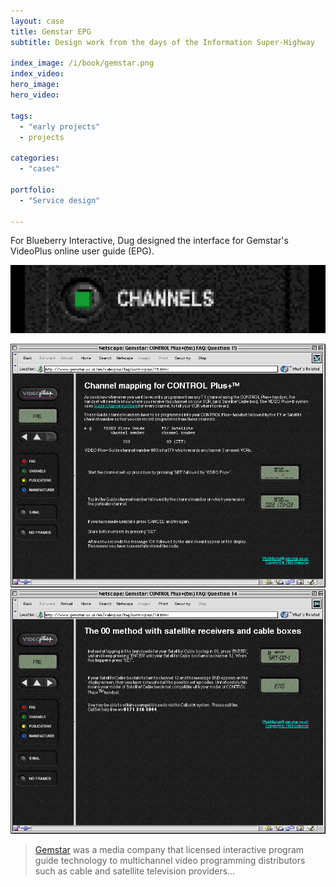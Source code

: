 ```yaml
---
layout: case
title: Gemstar EPG
subtitle: Design work from the days of the Information Super-Highway

index_image: /i/book/gemstar.png
index_video:
hero_image:
hero_video:

tags: 
  - "early projects"
  - projects

categories:
  - "cases"
  
portfolio:
  - "Service design"

---
```

For Blueberry Interactive, Dug designed the interface for Gemstar's VideoPlus online user guide (EPG).

![Gemstar controller](/i/book/gemstar-lb.png)

<div class="gallery" data-columns="1">
  <img src="/i/book/owi/owi-11.jpeg" alt="">
  <img src="/i/book/owi/owi-12.jpeg" alt="">
</div>

> [Gemstar](https://en.wikipedia.org/wiki/Gemstar%E2%80%93TV_Guide_International) was a media company that licensed interactive program guide technology to multichannel video programming distributors such as cable and satellite television providers...

